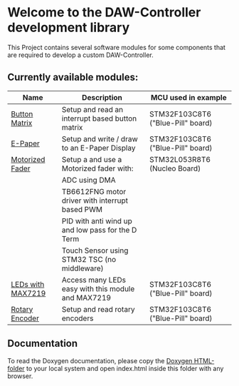 # Welcome to the DAW-Controller development library

This Project contains several software modules for some components that are required to
develop a custom DAW-Controller.

## Currently available modules:

| Name													| Description										| MCU used in example				|
| ----------------------------------------------------- | ------------------------------------------------- | --------------------------------- |
| [Button Matrix](F103C8T6_DemoProject_ButtonMatrix)	| Setup and read an interrupt based button matrix 	| STM32F103C8T6 ("Blue-Pill" board)	|
| [E-Paper](F103C8T6_DemoProject_E-Paper_SSD1681)		| Setup and write / draw to an E-Paper Display		| STM32F103C8T6 ("Blue-Pill" board) |
| [Motorized Fader](L053R8T6_DemoProject_MotorizedFader)| Setup a and use a Motorized fader with:			| STM32L053R8T6 (Nucleo Board)		|
|														| ADC using DMA										|									|
|														| TB6612FNG motor driver with interrupt based PWM	|									|
|														| PID with anti wind up and low pass for the D Term |									|
|														| Touch Sensor using STM32 TSC (no middleware)		|									|
| [LEDs with MAX7219](F103C8T6_DemoProject_LEDs_MAX7219)| Access many LEDs easy with this module and MAX7219| STM32F103C8T6 ("Blue-Pill" board) |
| [Rotary Encoder](F103C8T6_DemoProject_RotaryEncoder)	| Setup and read rotary encoders					| STM32F103C8T6 ("Blue-Pill" board) |

## Documentation
To read the Doxygen documentation, please copy the [Doxygen HTML-folder](Doxygen/HTML/html) to your local system 
and open index.html inside this folder with any browser.